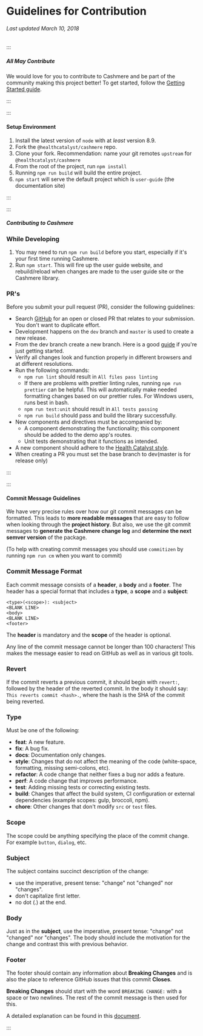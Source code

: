 # Guidelines for Contribution

###### Last updated March 10, 2018

:::

##### All May Contribute

We would love for you to contribute to Cashmere and be part of the community making this project better! To get started, follow the [Getting Started guide](http://cashmere.healthcatalyst.net/guides/getting-started).

:::

:::

#### Setup Environment

1.  Install the latest version of `node` with at _least_ version 8.9.
2.  Fork the `@healthcatalyst/cashmere` repo.
3.  Clone your fork. Recommendation: name your git remotes `upstream` for `@healthcatalyst/cashmere`
4.  From the root of the project, run `npm install`
5.  Running `npm run build` will build the entire project.
6.  `npm start` will serve the default project which is `user-guide` (the documentation site)

:::

:::

##### Contributing to Cashmere

### While Developing

1.  You may need to run `npm run build` before you start, especially if it's your first time running Cashmere.
2.  Run `npm start`. This will fire up the user guide website, and rebuild/reload when changes are made to the user guide site or the Cashmere library.

### PR's

Before you submit your pull request (PR), consider the following guidelines:

-   Search [GitHub](https://github.com/HealthCatalyst/Fabric.Cashmere/pulls) for an open or closed PR that relates to your submission. You don't want to duplicate effort.
-   Development happens on the `dev` branch and `master` is used to create a new release.
-   From the dev branch create a new branch. Here is a good [guide](https://gist.github.com/Chaser324/ce0505fbed06b947d962) if you're just getting started.
-   Verify all changes look and function properly in different browsers and at different resolutions.
-   Run the following commands:
    -   `npm run lint` should result in `All files pass linting`
    -   If there are problems with prettier linting rules, running `npm run prettier` can be helpful. This will automatically make needed formatting changes based on our prettier rules. For Windows users, runs best in bash.
    -   `npm run test:unit` should result in `All tests passing`
    -   `npm run build` should pass and build the library successfully.
-   New components and directives must be accompanied by:
    -   A component demonstrating the functionality; this component should be added to the demo app's routes.
    -   Unit tests demonstrating that it functions as intended.
-   A new component should adhere to the [Health Catalyst style](http://cashmere.healthcatalyst.net).
-   When creating a PR you must set the base branch to dev(master is for release only)

:::

:::

#### Commit Message Guidelines

We have very precise rules over how our git commit messages can be formatted. This leads to **more
readable messages** that are easy to follow when looking through the **project history**. But also,
we use the git commit messages to **generate the Cashmere change log** and **determine the next semver
version** of the package.

(To help with creating commit messages you should use `commitizen` by running `npm run cm` when you want to commit)

### Commit Message Format

Each commit message consists of a **header**, a **body** and a **footer**. The header has a special
format that includes a **type**, a **scope** and a **subject**:

```
<type>(<scope>): <subject>
<BLANK LINE>
<body>
<BLANK LINE>
<footer>
```

The **header** is mandatory and the **scope** of the header is optional.

Any line of the commit message cannot be longer than 100 characters! This makes the message easier
to read on GitHub as well as in various git tools.

### Revert

If the commit reverts a previous commit, it should begin with `revert:`, followed by the header of
the reverted commit. In the body it should say: `This reverts commit <hash>.`, where the hash is
the SHA of the commit being reverted.

### Type

Must be one of the following:

-   **feat**: A new feature.
-   **fix**: A bug fix.
-   **docs**: Documentation only changes.
-   **style**: Changes that do not affect the meaning of the code (white-space, formatting, missing semi-colons, etc).
-   **refactor**: A code change that neither fixes a bug nor adds a feature.
-   **perf**: A code change that improves performance.
-   **test**: Adding missing tests or correcting existing tests.
-   **build**: Changes that affect the build system, CI configuration or external dependencies
    (example scopes: gulp, broccoli, npm).
-   **chore**: Other changes that don't modify `src` or `test` files.

### Scope

The scope could be anything specifying the place of the commit change. For example
`button`, `dialog`, etc.

### Subject

The subject contains succinct description of the change:

-   use the imperative, present tense: "change" not "changed" nor "changes".
-   don't capitalize first letter.
-   no dot (.) at the end.

### Body

Just as in the **subject**, use the imperative, present tense: "change" not "changed" nor "changes".
The body should include the motivation for the change and contrast this with previous behavior.

### Footer

The footer should contain any information about **Breaking Changes** and is also the place to
reference GitHub issues that this commit **Closes**.

**Breaking Changes** should start with the word `BREAKING CHANGE:` with a space or two newlines.
The rest of the commit message is then used for this.

A detailed explanation can be found in this [document](https://github.com/angular/angular.js/blob/master/DEVELOPERS.md#-git-commit-guidelines).

:::
